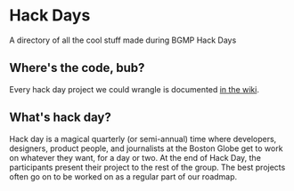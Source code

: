 # Hack Days
A directory of all the cool stuff made during BGMP Hack Days

## Where's the code, bub?
Every hack day project we could wrangle is documented [in the wiki](https://github.com/BostonGlobe/hack-days/wiki/).

## What's hack day?
Hack day is a magical quarterly (or semi-annual) time where developers, designers, product people, and journalists at the Boston Globe get to work on whatever they want, for a day or two. At the end of Hack Day, the participants present their project to the rest of the group. The best projects often go on to be worked on as a regular part of our roadmap.
